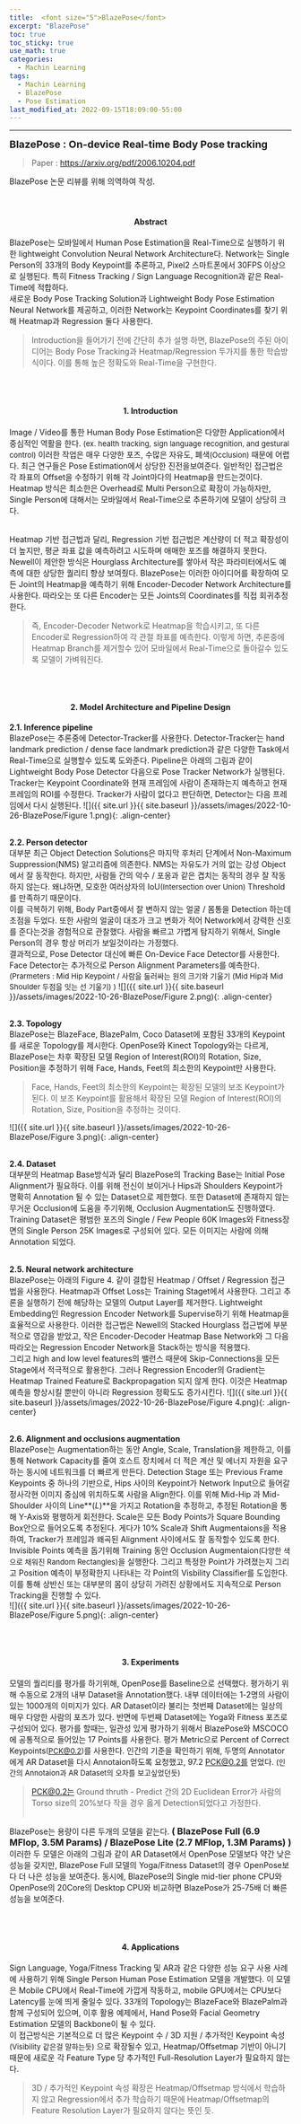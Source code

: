 ```yaml
---
title:  <font size="5">BlazePose</font>
excerpt: "BlazePose"
toc: true
toc_sticky: true
use_math: true
categories:
  - Machin Learning
tags:
  - Machin Learning
  - BlazePose
  - Pose Estimation
last_modified_at: 2022-09-15T18:09:00-55:00
---
```


--------
**<font size="4">BlazePose : On-device Real-time Body Pose tracking </font>** 

>Paper : <https://arxiv.org/pdf/2006.10204.pdf>


<div markdown = "1">
BlazePose 논문 리뷰를 위해 의역하여 작성.
<br><br><br>





#### <center>Abstract</center>

BlazePose는 모바일에서 Human Pose Estimation을 Real-Time으로 실행하기 위한 lightweight Convolution Neural Network Architecture다.
Network는 Single Person의 33개의 Body Keypoint를 추론하고, Pixel2 스마트폰에서 30FPS 이상으로 실행된다. 특히 Fitness Tracking / Sign Language Recognition과 같은 Real-Time에 적합하다. <br>
새로운 Body Pose Tracking Solution과 Lightweight Body Pose Estimation Neural Network를 제공하고, 이러한 Network는 Keypoint Coordinates를 찾기 위해 Heatmap과 Regression 둘다 사용한다. <br>
> Introduction을 들어가기 전에 간단히 추가 설명 하면, BlazePose의 주된 아이디어는 Body Pose Tracking과 Heatmap/Regression 두가지를 통한 학습방식이다. 이를 통해 높은 정확도와 Real-Time을 구현한다.


<br><br>
#### <center>1. Introduction</center>

Image / Video를 통한 Human Body Pose Estimation은 다양한 Application에서 중심적인 역활을 한다. <font size="2">(ex. health tracking, sign language recognition, and gestural control)</font> 이러한 작업은 매우 다양한 포즈, 수많은 자유도, 폐색<font size="2">(Occlusion)</font> 때문에 어렵다. 최근 연구들은 Pose Estimation에서 상당한 진전을보여준다. 일반적인 접근법은 각 좌표의 Offset을 수정하기 위해 각 Joint마다의 Heatmap을 만드는것이다. Heatmap 방식은 최소한은 Overhead로 Multi Person으로 확장이 가능하자만, Single Person에 대해서는 모바일에서 Real-Time으로 추론하기에 모델이 상당히 크다. <br><br>

Heatmap 기반 접근법과 달리, Regression 기반 접근법은 계산량이 더 적고 확장성이 더 높지만, 평균 좌표 값을 예측하려고 시도하며 애매한 포즈를 해결하지 못한다. Newell이 제안한 방식은 Hourglass Architecture를 쌓아서 작은 파라미터에서도 예측에 대한 상당한 퀄리티 향상 보여줬다. BlazePose는 이러한 아이디어를 확장하여 모든 Joint의 Heatmap을 예측하기 위해 Encoder-Decoder Network Architecture를 사용한다. 따라오는 또 다른 Encoder는 모든 Joints의 Coordinates를 직접 회귀추정한다. 
> 즉, Encoder-Decoder Network로 Heatmap을 학습시키고, 또 다른 Encoder로 Regression하여 각 관절 좌표를 예측한다. 이렇게 하면, 추론중에 Heatmap Branch를 제거할수 있어 모바일에서 Real-Time으로 돌아갈수 있도록 모델이 가벼워진다.






<br><br>
#### <center>2. Model Architecture and Pipeline Design</center>

**2.1. Inference pipeline** <br>
BlazePose는 추론중에 Detector-Tracker를 사용한다. Detector-Tracker는 hand landmark prediction / dense face landmark prediction과 같은 다양한 Task에서 Real-Time으로 실행할수 있도록 도와준다. Pipeline은 아래의 그림과 같이 Lightweight Body Pose Detector 다음으로 Pose Tracker Network가 실행된다. Tracker는 Keypoint Coordinate와 현재 프레임에 사람이 존재하는지 예측하고 현재 프레임의 ROI를 수정한다. Tracker가 사람이 없다고 판단하면, Detector는 다음 프레임에서 다시 실행된다.
![]({{ site.url }}{{ site.baseurl }}/assets/images/2022-10-26-BlazePose/Figure 1.png){: .align-center}
<br><br>


**2.2. Person detector** <br>
대부분 최근 Object Detection Solutions은 마지막 후처리 단계에서 Non-Maximum Suppression(NMS) 알고리즘에 의존한다. NMS는 자유도가 거의 없는 강성 Object에서 잘 동작한다. 하지만, 사람들 간의 악수 / 포옹과 같은 겹치는 동작의 경우 잘 작동하지 않는다. 왜냐하면, 모호한 여러상자의 IoU<font size="2">(Intersection over Union)</font> Threshold를 만족하기 때문이다. <br>
이를 극복하기 위해, Body Part중에서 잘 변하지 않는 얼굴 / 몸통을 Detection 하는데 초점을 두었다. 또한 사람의 얼굴이 대조가 크고 변화가 적어 Network에서 강력한 신호를 준다는것을 경험적으로 관찰했다. 사람을 빠르고 가볍게 탐지하기 위해서, Single Person의 경우 항상 머리가 보일것이라는 가정했다. <br>
결과적으로, Pose Detector 대신에 빠른 On-Device Face Detector를 사용한다. Face Detector는 추가적으로 Person Alignment Parameters를 예측한다. <font size="2">(Prarmeters : Mid Hip Keypoint / 사람을 둘러싸는 원의 크기와 기울기 (Mid Hip과 Mid Shoulder 두점을 잇는 선 기울기) )</font>
![]({{ site.url }}{{ site.baseurl }}/assets/images/2022-10-26-BlazePose/Figure 2.png){: .align-center}
<br><br>


**2.3. Topology** <br>
BlazePose는 BlazeFace, BlazePalm, Coco Dataset에 포함된 33개의 Keypoint를 새로운 Topology를 제시한다. OpenPose와 Kinect Topology와는 다르게, BlazePose는 차후 확장된 모델 Region of Interest(ROI)의 Rotation, Size, Position을 추정하기 위해 Face, Hands, Feet의 최소한의 Keypoint만 사용한다.
>  Face, Hands, Feet의 최소한의 Keypoint는 확장된 모델의 보조 Keypoint가 된다. 이 보조 Keypoint를 활용해서 확장된 모델 Region of Interest(ROI)의 Rotation, Size, Position을 추정하는 것이다.

![]({{ site.url }}{{ site.baseurl }}/assets/images/2022-10-26-BlazePose/Figure 3.png){: .align-center}
<br><br>


**2.4. Dataset** <br>
대부분의 Heatmap Base방식과 달리 BlazePose의 Tracking Base는 Initial Pose Alignment가 필요하다. 이를 위해 전신이 보이거나 Hips과 Shoulders Keypoint가 명확히 Annotation 될 수 있는 Dataset으로 제한했다. 또한 Dataset에 존재하지 않는 무거운 Occlusion에 도움을 주기위해, Occlusion Augmentation도 진행하였다. <br>
Training Dataset은 평범한 포즈의 Single / Few People 60K Images와 Fitness장면의 Single Person 25K Images로 구성되어 있다. 모든 이미지는 사람에 의해 Annotation 되었다.
<br><br>


**2.5. Neural network architecture** <br>
BlazePose는 아래의 Figure 4. 같이 결합된 Heatmap / Offset / Regression 접근법을 사용한다. Heatmap과 Offset Loss는 Training Staget에서 사용한다. 그리고 추론을 실행하기 전에 해당하는 모델의 Output Layer를 제거한다. Lightweight Embedding인 Regression Encoder Network를 Supervise하기 위해 Heatmap을 효율적으로 사용한다. 이러한 접근법은 Newell의 Stacked Hourglass 접근법에 부분적으로 영감을 받았고, 작은 Encoder-Decoder Heatmap Base Network와 그 다음 따라오는 Regression Encoder Network을 Stack하는 방식을 적용했다. <br>
그리고 high and low level features의 밸런스 때문에 Skip-Connections을 모든 Stage에서 적극적으로 활용한다. 그러나 Regression Encoder의 Gradient는 Heatmap Trained Feature로 Backpropagation 되지 않게 한다. 이것은 Heatmap 예측을 향상시킬 뿐만이 아니라 Regression 정확도도 증가시킨다.
![]({{ site.url }}{{ site.baseurl }}/assets/images/2022-10-26-BlazePose/Figure 4.png){: .align-center}
<br><br>


**2.6. Alignment and occlusions augmentation** <br>
BlazePose는 Augmentation하는 동안 Angle, Scale, Translation을 제한하고, 이를통해 Network Capacity를 줄여 호스트 장치에서 더 적은 계산 및 에너지 자원을 요구하는 동시에 네트워크를 더 빠르게 만든다. Detection Stage 또는 Previous Frame Keypoints 중 하나의 기반으로, Hips 사이의 Keypoint가 Network Input으로 들어갈 정사각현 이미지 중심에 위치하도록 사람을 Align한다. 이를 위해 Mid-Hip 과 Mid-Shoulder 사이의 Line**($L$)**을 가지고 Rotation을 추정하고, 추정된 Rotation을 통해 Y-Axis와 평행하게 회전한다. Scale은 모든 Body Points가 Square Bounding Box안으로 들어오도록 추정된다. 게다가 10% Scale과 Shift Augmentaions을 적용하여, Tracker가 프레임과 왜곡된 Alignment 사이에서도 잘 동작할수 있도록 한다. <br>
Invisible Points 예측을 돕기위해 Training 동안 Occlusion Augmentaion<font size="2">(다양한 색으로 채워진 Random Rectangles)</font>을 실행한다. 그리고 특정한 Point가 가려졌는지 그리고 Position 예측이 부정확한지 나타내는 각 Point의 Visbility Classifier를 도입한다. 이를 통해 상반신 또는 대부분의 몸이 상당히 가려진 상황에서도 지속적으로 Person Tracking을 진행할 수 있다. <br>
![]({{ site.url }}{{ site.baseurl }}/assets/images/2022-10-26-BlazePose/Figure 5.png){: .align-center}







<br><br>
#### <center>3. Experiments</center>

모델의 퀄리티를 평가를 하기위해, OpenPose를 Baseline으로 선택했다. 평가하기 위해 수동으로 2개의 내부 Dataset을 Annotation했다. 내부 데이터에는 1-2명의 사람이 있는 1000개의 이미지가 있다. AR Dataset이라 불리는 첫번째 Dataset에는 일상의 매우 다양한 사람의 포즈가 있다. 반면에 두번째 Dataset에는 Yoga와 Fitness 포즈로 구성되어 있다. 평가를 할때는, 일관성 있게 평가하기 위해서 BlazePose와 MSCOCO에 공통적으로 들어있는 17 Points를 사용한다. 평가 Metric으로 Percent of Correct Keypoints<font size="2">(PCK@0.2)</font>를 사용한다. 인간의 기준을 확인하기 위해, 두명의 Annotator에게 AR Dataset을 다시 Annotaion하도록 요청했고, 97.2 PCK@0.2를 얻었다. <font size="2">(인간의 Annotaion과 AR Dataset의 오차를 보고싶었던듯)</font>

> PCK@0.2는 Ground thruth - Predict 간의 2D Euclidean Error가 사람의 Torso size의 20%보다 작을 경우 옳게 Detection되었다고 가정한다.
<br><br>

BlazePose는 용량이 다른 두개의 모델을 같는다. **<font size="3">( BlazePose Full (6.9 MFlop, 3.5M Params) / BlazePose Lite (2.7 MFlop, 1.3M Params) )</font>** 이러한 두 모델은 아래의 그림과 같이 AR Dataset에서 OpenPose 모델보다 약간 낮은성능을 갖지만, BlazePose Full 모델의 Yoga/Fitness Dataset의 경우 OpenPose보다 더 나은 성능을 보여준다. 동시에, BlazePose의 Single mid-tier phone CPU와 OpenPose의 20Core의 Desktop CPU와 비교하면 BlazePose가 25-75배 더 빠른 성능을 보여준다.





<br><br>
#### <center>4. Applications</center>

Sign Language, Yoga/Fitness Tracking 및 AR과 같은 다양한 성능 요구 사용 사례에 사용하기 위해 Single Person Human Pose Estimation 모델을 개발했다. 이 모델은 Mobile CPU에서 Real-Time에 가깝게 작동하고, mobile GPU에서는 CPU보다 Latency를 눈에 띄게 줄일수 있다. 33개의 Topology는 BlazeFace와 BlazePalm과 함께 구성되어 있으며, 이후 활용 예제에서, Hand Pose와 Facial Geometry Estimation 모델의 Backbone이 될 수 있다.<br>
이 접근방식은 기본적으로 더 많은 Keypoint 수 / 3D 지원 / 추가적인 Keypoint 속성<font size="2">(Visibility 같은걸 말하는듯)</font> 으로 확장될수 있고, Heatmap/Offsetmap 기반이 아니기 때문에 새로운 각 Feature Type 당 추가적인 Full-Resolution Layer가 필요하지 않는다.
> 3D / 추가적인 Keypoint 속성 확장은 Heatmap/Offsetmap 방식에서 학습하지 않고 Regression에서 추가 학습하기 때문에 Heatmap/Offsetmap의 Feature Resolution Layer가 필요하지 않다는 뜻인 듯.






</div>

